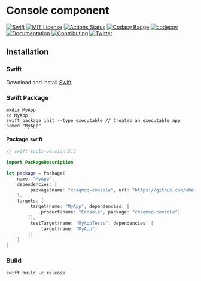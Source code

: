 # Console component
[![Swift](https://img.shields.io/badge/swift-5.3-brightgreen.svg)](https://swift.org/download/#releases) [![MIT License](https://img.shields.io/badge/license-MIT-brightgreen.svg)](https://github.com/chaqmoq/console/blob/master/LICENSE/) [![Actions Status](https://github.com/chaqmoq/console/workflows/ci/badge.svg)](https://github.com/chaqmoq/console/actions) [![Codacy Badge](https://app.codacy.com/project/badge/Grade/72724ae31a364cd3a790f968064d84a7)](https://www.codacy.com/gh/chaqmoq/console/dashboard?utm_source=github.com&amp;utm_medium=referral&amp;utm_content=chaqmoq/console&amp;utm_campaign=Badge_Grade) [![codecov](https://codecov.io/gh/chaqmoq/console/branch/master/graph/badge.svg?token=FomzPdGD42)](https://codecov.io/gh/chaqmoq/console) [![Documentation](https://github.com/chaqmoq/console/raw/gh-pages/badge.svg)](https://chaqmoq.dev/console/) [![Contributing](https://img.shields.io/badge/contributing-guide-brightgreen.svg)](https://github.com/chaqmoq/console/blob/master/CONTRIBUTING.md) [![Twitter](https://img.shields.io/badge/twitter-chaqmoqdev-brightgreen.svg)](https://twitter.com/chaqmoqdev)

## Installation
### Swift
Download and install [Swift](https://swift.org/download)

### Swift Package
```shell
mkdir MyApp
cd MyApp
swift package init --type executable // Creates an executable app named "MyApp"
```

#### Package.swift
```swift
// swift-tools-version:5.3

import PackageDescription

let package = Package(
    name: "MyApp",
    dependencies: [
        .package(name: "chaqmoq-console", url: "https://github.com/chaqmoq/console.git", .branch("master"))
    ],
    targets: [
        .target(name: "MyApp", dependencies: [
            .product(name: "Console", package: "chaqmoq-console")
        ]),
        .testTarget(name: "MyAppTests", dependencies: [
            .target(name: "MyApp")
        ])
    ]
)
```

### Build
```shell
swift build -c release
```
